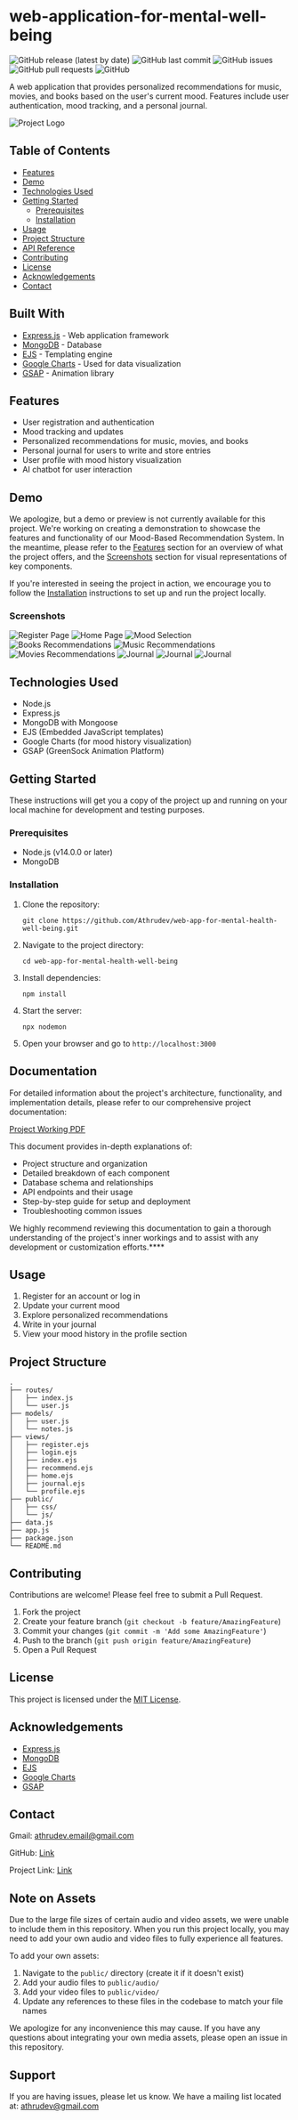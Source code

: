 # web-application-for-mental-well-being

![GitHub release (latest by date)](https://img.shields.io/github/v/release/Athrudev/web-app-for-mental-health-well-being)
![GitHub last commit](https://img.shields.io/github/last-commit/Athrudev/web-app-for-mental-health-well-being)
![GitHub issues](https://img.shields.io/github/issues-raw/Athrudev/web-app-for-mental-health-well-being)
![GitHub pull requests](https://img.shields.io/github/issues-pr/Athrudev/web-app-for-mental-health-well-being)
![GitHub](https://img.shields.io/github/license/Athrudev/web-app-for-mental-health-well-being)

A web application that provides personalized recommendations for music, movies, and books based on the user's current mood. Features include user authentication, mood tracking, and a personal journal.

![Project Logo](screenshots/logo.jpg)

## Table of Contents
- [Features](#features)
- [Demo](#demo)
- [Technologies Used](#technologies-used)
- [Getting Started](#getting-started)
  - [Prerequisites](#prerequisites)
  - [Installation](#installation)
- [Usage](#usage)
- [Project Structure](#project-structure)
- [API Reference](#api-reference)
- [Contributing](#contributing)
- [License](#license)
- [Acknowledgements](#acknowledgements)
- [Contact](#contact)

## Built With

* [Express.js](https://expressjs.com/) - Web application framework
* [MongoDB](https://www.mongodb.com/) - Database
* [EJS](https://ejs.co/) - Templating engine
* [Google Charts](https://developers.google.com/chart) - Used for data visualization
* [GSAP](https://greensock.com/gsap/) - Animation library



## Features

- User registration and authentication
- Mood tracking and updates
- Personalized recommendations for music, movies, and books
- Personal journal for users to write and store entries
- User profile with mood history visualization
- AI chatbot for user interaction

## Demo

We apologize, but a demo or preview is not currently available for this project. We're working on creating a demonstration to showcase the features and functionality of our Mood-Based Recommendation System. In the meantime, please refer to the [Features](#features) section for an overview of what the project offers, and the [Screenshots](#screenshots) section for visual representations of key components.

If you're interested in seeing the project in action, we encourage you to follow the [Installation](#installation) instructions to set up and run the project locally.


### Screenshots

![Register Page](screenshots/register.jpg)
![Home Page](screenshots/home_page.jpg)
![Mood Selection](screenshots/mood_selection.jpg)
![Books Recommendations](screenshots/rec1.jpg)
![Music Recommendations](screenshots/rec2.jpg)
![Movies Recommendations](screenshots/rec3.jpg)
![Journal](screenshots/journal.jpg)
![Journal](screenshots/meditation_home.jpg)
![Journal](screenshots/chat_bot.jpg)


## Technologies Used

- Node.js
- Express.js
- MongoDB with Mongoose
- EJS (Embedded JavaScript templates)
- Google Charts (for mood history visualization)
- GSAP (GreenSock Animation Platform)

## Getting Started

These instructions will get you a copy of the project up and running on your local machine for development and testing purposes.

### Prerequisites

- Node.js (v14.0.0 or later)
- MongoDB

### Installation

1. Clone the repository:
   ```
   git clone https://github.com/Athrudev/web-app-for-mental-health-well-being.git
   ```

2. Navigate to the project directory:
   ```
   cd web-app-for-mental-health-well-being
   ```

3. Install dependencies:
   ```
   npm install
   ```

4. Start the server:
   ```
   npx nodemon
   ```

6. Open your browser and go to `http://localhost:3000`


## Documentation

For detailed information about the project's architecture, functionality, and implementation details, please refer to our comprehensive project documentation:

[Project Working PDF](docs/mega_project_working.pdf)

This document provides in-depth explanations of:

- Project structure and organization
- Detailed breakdown of each component
- Database schema and relationships
- API endpoints and their usage
- Step-by-step guide for setup and deployment
- Troubleshooting common issues

We highly recommend reviewing this documentation to gain a thorough understanding of the project's inner workings and to assist with any development or customization efforts.****


## Usage

1. Register for an account or log in
2. Update your current mood
3. Explore personalized recommendations
4. Write in your journal
5. View your mood history in the profile section

## Project Structure

```
.
├── routes/
│   ├── index.js
│   └── user.js
├── models/
│   ├── user.js
│   └── notes.js
├── views/
│   ├── register.ejs
│   ├── login.ejs
│   ├── index.ejs
│   ├── recommend.ejs
│   ├── home.ejs
│   ├── journal.ejs
│   └── profile.ejs
├── public/
│   ├── css/
│   └── js/
├── data.js
├── app.js
├── package.json
└── README.md
```


## Contributing

Contributions are welcome! Please feel free to submit a Pull Request.

1. Fork the project
2. Create your feature branch (`git checkout -b feature/AmazingFeature`)
3. Commit your changes (`git commit -m 'Add some AmazingFeature'`)
4. Push to the branch (`git push origin feature/AmazingFeature`)
5. Open a Pull Request

## License

This project is licensed under the [MIT License](LICENSE).

## Acknowledgements

- [Express.js](https://expressjs.com/)
- [MongoDB](https://www.mongodb.com/)
- [EJS](https://ejs.co/)
- [Google Charts](https://developers.google.com/chart)
- [GSAP](https://greensock.com/gsap/)


## Contact

Gmail: athrudev.email@gmail.com

GitHub: [Link](https://github.com/Athrudev)

Project Link: [Link](https://github.com/Athrudev/web-app-for-mental-health-well-being)


## Note on Assets

Due to the large file sizes of certain audio and video assets, we were unable to include them in this repository. When you run this project locally, you may need to add your own audio and video files to fully experience all features.

To add your own assets:

1. Navigate to the `public/` directory (create it if it doesn't exist)
2. Add your audio files to `public/audio/`
3. Add your video files to `public/video/`
4. Update any references to these files in the codebase to match your file names

We apologize for any inconvenience this may cause. If you have any questions about integrating your own media assets, please open an issue in this repository.


## Support

If you are having issues, please let us know.
We have a mailing list located at: athrudev@gmail.com
